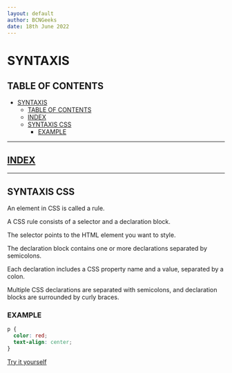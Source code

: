```yaml
---
layout: default
author: BCNGeeks
date: 18th June 2022
---
```


# SYNTAXIS

## TABLE OF CONTENTS

- [SYNTAXIS](#syntaxis)
  - [TABLE OF CONTENTS](#table-of-contents)
  - [INDEX](#index)
  - [SYNTAXIS CSS](#syntaxis-css)
    - [EXAMPLE](#example)

---

## [INDEX](./index.md)

---

## SYNTAXIS CSS

An element in CSS is called a rule.

A CSS rule consists of a selector and a declaration block.

The selector points to the HTML element you want to style.

The declaration block contains one or more declarations separated by semicolons.

Each declaration includes a CSS property name and a value, separated by a colon.

Multiple CSS declarations are separated with semicolons, and declaration blocks are surrounded by curly braces.

### EXAMPLE

```CSS
p {
  color: red;
  text-align: center;
}
```

[Try it yourself](https://www.w3schools.com/css/tryit.asp?filename=trycss_syntax1)
